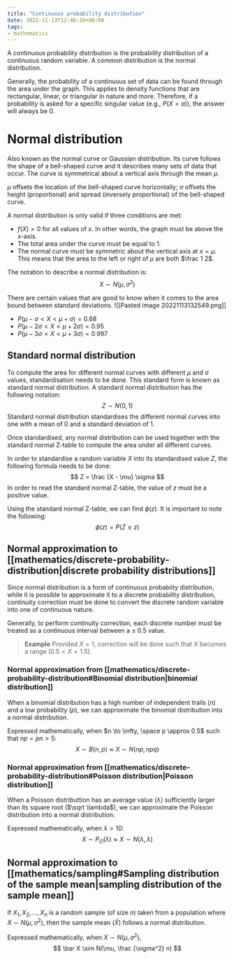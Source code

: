 ```yaml
---
title: "Continuous probability distribution"
date: 2022-11-13T12:46:19+08:00
tags:
- mathematics
---
```


A continuous probability distribution is the probability distribution of a continuous random variable. A common distribution is the normal distribution.

Generally, the probability of a continuous set of data can be found through the area under the graph. This applies to density functions that are rectangular, linear, or triangular in nature and more. Therefore, if a probability is asked for a specific singular value (e.g., $P(X = a)$), the answer will always be 0.

# Normal distribution

Also known as the normal curve or Gaussian distribution. Its curve follows the shape of a bell-shaped curve and it describes many sets of data that occur. The curve is symmetrical about a vertical axis through the mean $\mu$.

$\mu$ offsets the location of the bell-shaped curve horizontally; $\sigma$ offsets the height (proportional) and spread (inversely proportional) of the bell-shaped curve.

A normal distribution is only valid if three conditions are met:
- $f(X) > 0$ for all values of $x$. In other words, the graph must be above the x-axis.
- The total area under the curve must be equal to 1.
- The normal curve must be symmetric about the vertical axis at $x = \mu$. This means that the area to the left or right of $\mu$ are both $\frac 1 2$.

The notation to describe a normal distribution is:
$$
X \sim N(\mu, \sigma^2)
$$

There are certain values that are good to know when it comes to the area bound between standard deviations.
![[Pasted image 20221113132549.png]]
- $P(\mu - \sigma < X < \mu + \sigma) = 0.68$
- $P(\mu - 2\sigma < X < \mu + 2\sigma) = 0.95$
- $P(\mu - 3\sigma < X < \mu + 3\sigma) = 0.997$

## Standard normal distribution
To compute the area for different normal curves with different $\mu$ and $\sigma$ values, standardisation needs to be done. This standard form is known as standard normal distribution. A standard normal distribution has the following notation:
$$
Z \sim N(0, 1)
$$
Standard normal distribution standardises the different normal curves into one with a mean of 0 and a standard deviation of 1.

Once standardised, any normal distribution can be used together with the standard normal Z-table to compute the area under all different curves.

In order to standardise a random variable $X$ into its standardised value $Z$, the following formula needs to be done:
$$
Z = \frac {X - \mu} \sigma
$$
In order to read the standard normal Z-table, the value of $z$ must be a positive value.

Using the standard normal Z-table, we can find $\phi (z)$. It is important to note the following:
$$
\phi (z) = P(Z \leq z)
$$

## Normal approximation to [[mathematics/discrete-probability-distribution|discrete probability distributions]]

Since normal distribution is a form of continuous probabiity distribution, while it is possible to approximate it to a discrete probability distribution, continuity correction must be done to convert the discrete random variable into one of continuous nature.

Generally, to perform continuity correction, each discrete number must be treated as a continuous interval between a $\pm$ 0.5 value.

> 	**Example**
> Provided $X = 1$, correction will be done such that $X$ becomes a range ($0.5 < X < 1.5$).

### Normal approximation from [[mathematics/discrete-probability-distribution#Binomial distribution|binomial distribution]]
When a binomial distribution has a high number of independent trails ($n$) and a low probability ($p$), we can approximate the binomial distribution into a normal distribution.

Expressed mathematically, when $n \to \infty, \space p \approx 0.5$ such that $np = pn > 5$:
$$
X \sim B(n, p) \approx X \sim N (np, npq)
$$
### Normal approximation from [[mathematics/discrete-probability-distribution#Poisson distribution|Poisson distribution]]
When a Poisson distributtion has an average value ($\lambda$) sufficiently larger than its square root ($\sqrt \lambda$), we can approximate the Poisson distribution into a normal distribution.

Expressed mathematically, when $\lambda > 10$:
$$
X \sim P_O (\lambda) \approx X \sim N (\lambda, \lambda)
$$
## Normal approximation to [[mathematics/sampling#Sampling distribution of the sample mean|sampling distribution of the sample mean]]
If $X_1, X_2, ..., X_n$ is a random sample (of size $n$) taken from a population where $X \sim N (\mu, \sigma^2)$, then the sample mean ($\bar X$) follows a normal distribution.

Expressed mathematically, when $X \sim N (\mu, \sigma^2)$,
$$
\bar X \sim N(\mu, \frac {\sigma^2} n)
$$